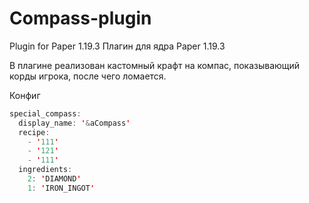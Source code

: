 # Compass-plugin
Plugin for Paper 1.19.3
Плагин для ядра Paper 1.19.3

В плагине реализован кастомный крафт на компас, показывающий корды игрока, после чего ломается.

Конфиг
``` java
special_compass:
  display_name: '&aCompass'
  recipe:
    - '111'
    - '121'
    - '111'
  ingredients:
    2: 'DIAMOND'
    1: 'IRON_INGOT'
```
